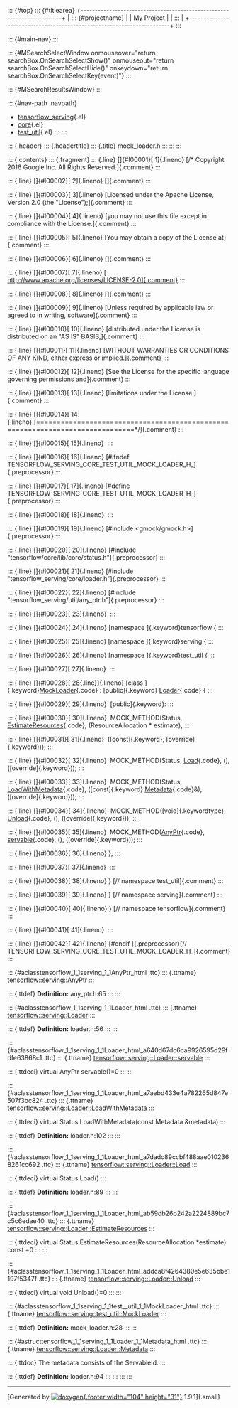 ::: {#top}
::: {#titlearea}
+-----------------------------------------------------------------------+
| ::: {#projectname}                                                    |
| My Project                                                            |
| :::                                                                   |
+-----------------------------------------------------------------------+
:::

::: {#main-nav}
:::

::: {#MSearchSelectWindow onmouseover="return searchBox.OnSearchSelectShow()" onmouseout="return searchBox.OnSearchSelectHide()" onkeydown="return searchBox.OnSearchSelectKey(event)"}
:::

::: {#MSearchResultsWindow}
:::

::: {#nav-path .navpath}
-   [tensorflow\_serving](dir_bbc8937306723ff096d79d77f4a73363.html){.el}
-   [core](dir_517df0ab1daf8f221f60ae5135602a49.html){.el}
-   [test\_util](dir_306b000a767a3d8d2b2841959aa6b5f0.html){.el}
:::
:::

::: {.header}
::: {.headertitle}
::: {.title}
mock\_loader.h
:::
:::
:::

::: {.contents}
::: {.fragment}
::: {.line}
[]{#l00001}[ 1]{.lineno} [/\* Copyright 2016 Google Inc. All Rights
Reserved.]{.comment}
:::

::: {.line}
[]{#l00002}[ 2]{.lineno} []{.comment}
:::

::: {.line}
[]{#l00003}[ 3]{.lineno} [Licensed under the Apache License, Version 2.0
(the \"License\");]{.comment}
:::

::: {.line}
[]{#l00004}[ 4]{.lineno} [you may not use this file except in compliance
with the License.]{.comment}
:::

::: {.line}
[]{#l00005}[ 5]{.lineno} [You may obtain a copy of the License
at]{.comment}
:::

::: {.line}
[]{#l00006}[ 6]{.lineno} []{.comment}
:::

::: {.line}
[]{#l00007}[ 7]{.lineno} [
http://www.apache.org/licenses/LICENSE-2.0]{.comment}
:::

::: {.line}
[]{#l00008}[ 8]{.lineno} []{.comment}
:::

::: {.line}
[]{#l00009}[ 9]{.lineno} [Unless required by applicable law or agreed to
in writing, software]{.comment}
:::

::: {.line}
[]{#l00010}[ 10]{.lineno} [distributed under the License is distributed
on an \"AS IS\" BASIS,]{.comment}
:::

::: {.line}
[]{#l00011}[ 11]{.lineno} [WITHOUT WARRANTIES OR CONDITIONS OF ANY KIND,
either express or implied.]{.comment}
:::

::: {.line}
[]{#l00012}[ 12]{.lineno} [See the License for the specific language
governing permissions and]{.comment}
:::

::: {.line}
[]{#l00013}[ 13]{.lineno} [limitations under the License.]{.comment}
:::

::: {.line}
[]{#l00014}[
14]{.lineno} [==============================================================================\*/]{.comment}
:::

::: {.line}
[]{#l00015}[ 15]{.lineno} 
:::

::: {.line}
[]{#l00016}[ 16]{.lineno} [\#ifndef
TENSORFLOW\_SERVING\_CORE\_TEST\_UTIL\_MOCK\_LOADER\_H\_]{.preprocessor}
:::

::: {.line}
[]{#l00017}[ 17]{.lineno} [\#define
TENSORFLOW\_SERVING\_CORE\_TEST\_UTIL\_MOCK\_LOADER\_H\_]{.preprocessor}
:::

::: {.line}
[]{#l00018}[ 18]{.lineno} 
:::

::: {.line}
[]{#l00019}[ 19]{.lineno} [\#include \<gmock/gmock.h\>]{.preprocessor}
:::

::: {.line}
[]{#l00020}[ 20]{.lineno} [\#include
\"tensorflow/core/lib/core/status.h\"]{.preprocessor}
:::

::: {.line}
[]{#l00021}[ 21]{.lineno} [\#include
\"tensorflow\_serving/core/loader.h\"]{.preprocessor}
:::

::: {.line}
[]{#l00022}[ 22]{.lineno} [\#include
\"tensorflow\_serving/util/any\_ptr.h\"]{.preprocessor}
:::

::: {.line}
[]{#l00023}[ 23]{.lineno} 
:::

::: {.line}
[]{#l00024}[ 24]{.lineno} [namespace ]{.keyword}tensorflow {
:::

::: {.line}
[]{#l00025}[ 25]{.lineno} [namespace ]{.keyword}serving {
:::

::: {.line}
[]{#l00026}[ 26]{.lineno} [namespace ]{.keyword}test\_util {
:::

::: {.line}
[]{#l00027}[ 27]{.lineno} 
:::

::: {.line}
[]{#l00028}[
[28](classtensorflow_1_1serving_1_1test__util_1_1MockLoader.html){.line}]{.lineno} [class
]{.keyword}[MockLoader](classtensorflow_1_1serving_1_1test__util_1_1MockLoader.html){.code}
: [public]{.keyword}
[Loader](classtensorflow_1_1serving_1_1Loader.html){.code} {
:::

::: {.line}
[]{#l00029}[ 29]{.lineno}  [public]{.keyword}:
:::

::: {.line}
[]{#l00030}[ 30]{.lineno}  MOCK\_METHOD(Status,
[EstimateResources](classtensorflow_1_1serving_1_1Loader.html#ab59db26b242a2224889bc7c5c6edae40){.code},
(ResourceAllocation \* estimate),
:::

::: {.line}
[]{#l00031}[ 31]{.lineno}  ([const]{.keyword}, [override]{.keyword}));
:::

::: {.line}
[]{#l00032}[ 32]{.lineno}  MOCK\_METHOD(Status,
[Load](classtensorflow_1_1serving_1_1Loader.html#a7dadc89ccbf488aae0102368261cc692){.code},
(), ([override]{.keyword}));
:::

::: {.line}
[]{#l00033}[ 33]{.lineno}  MOCK\_METHOD(Status,
[LoadWithMetadata](classtensorflow_1_1serving_1_1Loader.html#a7aebd433e4a782265d847e507f3bc824){.code},
([const]{.keyword}
[Metadata](structtensorflow_1_1serving_1_1Loader_1_1Metadata.html){.code}&),
([override]{.keyword}));
:::

::: {.line}
[]{#l00034}[ 34]{.lineno}  MOCK\_METHOD([void]{.keywordtype},
[Unload](classtensorflow_1_1serving_1_1Loader.html#addca8f4264380e5e635bbe1197f5347f){.code},
(), ([override]{.keyword}));
:::

::: {.line}
[]{#l00035}[ 35]{.lineno} 
MOCK\_METHOD([AnyPtr](classtensorflow_1_1serving_1_1AnyPtr.html){.code},
[servable](classtensorflow_1_1serving_1_1Loader.html#a640d67dc6ca9926595d29fdfe63868c1){.code},
(), ([override]{.keyword}));
:::

::: {.line}
[]{#l00036}[ 36]{.lineno} };
:::

::: {.line}
[]{#l00037}[ 37]{.lineno} 
:::

::: {.line}
[]{#l00038}[ 38]{.lineno} } [// namespace test\_util]{.comment}
:::

::: {.line}
[]{#l00039}[ 39]{.lineno} } [// namespace serving]{.comment}
:::

::: {.line}
[]{#l00040}[ 40]{.lineno} } [// namespace tensorflow]{.comment}
:::

::: {.line}
[]{#l00041}[ 41]{.lineno} 
:::

::: {.line}
[]{#l00042}[ 42]{.lineno} [\#endif ]{.preprocessor}[//
TENSORFLOW\_SERVING\_CORE\_TEST\_UTIL\_MOCK\_LOADER\_H\_]{.comment}
:::

::: {#aclasstensorflow_1_1serving_1_1AnyPtr_html .ttc}
::: {.ttname}
[tensorflow::serving::AnyPtr](classtensorflow_1_1serving_1_1AnyPtr.html)
:::

::: {.ttdef}
**Definition:** any\_ptr.h:65
:::
:::

::: {#aclasstensorflow_1_1serving_1_1Loader_html .ttc}
::: {.ttname}
[tensorflow::serving::Loader](classtensorflow_1_1serving_1_1Loader.html)
:::

::: {.ttdef}
**Definition:** loader.h:56
:::
:::

::: {#aclasstensorflow_1_1serving_1_1Loader_html_a640d67dc6ca9926595d29fdfe63868c1 .ttc}
::: {.ttname}
[tensorflow::serving::Loader::servable](classtensorflow_1_1serving_1_1Loader.html#a640d67dc6ca9926595d29fdfe63868c1)
:::

::: {.ttdeci}
virtual AnyPtr servable()=0
:::
:::

::: {#aclasstensorflow_1_1serving_1_1Loader_html_a7aebd433e4a782265d847e507f3bc824 .ttc}
::: {.ttname}
[tensorflow::serving::Loader::LoadWithMetadata](classtensorflow_1_1serving_1_1Loader.html#a7aebd433e4a782265d847e507f3bc824)
:::

::: {.ttdeci}
virtual Status LoadWithMetadata(const Metadata &metadata)
:::

::: {.ttdef}
**Definition:** loader.h:102
:::
:::

::: {#aclasstensorflow_1_1serving_1_1Loader_html_a7dadc89ccbf488aae0102368261cc692 .ttc}
::: {.ttname}
[tensorflow::serving::Loader::Load](classtensorflow_1_1serving_1_1Loader.html#a7dadc89ccbf488aae0102368261cc692)
:::

::: {.ttdeci}
virtual Status Load()
:::

::: {.ttdef}
**Definition:** loader.h:89
:::
:::

::: {#aclasstensorflow_1_1serving_1_1Loader_html_ab59db26b242a2224889bc7c5c6edae40 .ttc}
::: {.ttname}
[tensorflow::serving::Loader::EstimateResources](classtensorflow_1_1serving_1_1Loader.html#ab59db26b242a2224889bc7c5c6edae40)
:::

::: {.ttdeci}
virtual Status EstimateResources(ResourceAllocation \*estimate) const =0
:::
:::

::: {#aclasstensorflow_1_1serving_1_1Loader_html_addca8f4264380e5e635bbe1197f5347f .ttc}
::: {.ttname}
[tensorflow::serving::Loader::Unload](classtensorflow_1_1serving_1_1Loader.html#addca8f4264380e5e635bbe1197f5347f)
:::

::: {.ttdeci}
virtual void Unload()=0
:::
:::

::: {#aclasstensorflow_1_1serving_1_1test__util_1_1MockLoader_html .ttc}
::: {.ttname}
[tensorflow::serving::test\_util::MockLoader](classtensorflow_1_1serving_1_1test__util_1_1MockLoader.html)
:::

::: {.ttdef}
**Definition:** mock\_loader.h:28
:::
:::

::: {#astructtensorflow_1_1serving_1_1Loader_1_1Metadata_html .ttc}
::: {.ttname}
[tensorflow::serving::Loader::Metadata](structtensorflow_1_1serving_1_1Loader_1_1Metadata.html)
:::

::: {.ttdoc}
The metadata consists of the ServableId.
:::

::: {.ttdef}
**Definition:** loader.h:94
:::
:::
:::
:::

------------------------------------------------------------------------

[Generated by [![doxygen](doxygen.svg){.footer width="104"
height="31"}](https://www.doxygen.org/index.html) 1.9.1]{.small}
